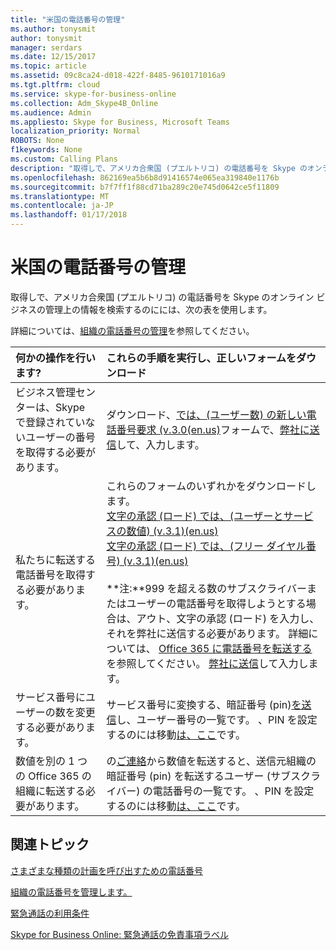 ```yaml
---
title: "米国の電話番号の管理"
ms.author: tonysmit
author: tonysmit
manager: serdars
ms.date: 12/15/2017
ms.topic: article
ms.assetid: 09c8ca24-d018-422f-8485-9610171016a9
ms.tgt.pltfrm: cloud
ms.service: skype-for-business-online
ms.collection: Adm_Skype4B_Online
ms.audience: Admin
ms.appliesto: Skype for Business, Microsoft Teams
localization_priority: Normal
ROBOTS: None
f1keywords: None
ms.custom: Calling Plans
description: "取得しで、アメリカ合衆国 (プエルトリコ) の電話番号を Skype のオンライン ビジネスの管理上の情報を検索するのにには、次の表を使用します。"
ms.openlocfilehash: 862169ea5b6b8d91416574e065ea319840e1176b
ms.sourcegitcommit: b7f7ff1f88cd71ba289c20e745d0642ce5f11809
ms.translationtype: MT
ms.contentlocale: ja-JP
ms.lasthandoff: 01/17/2018
---
```

# <a name="phone-number-management-for-the-us"></a>米国の電話番号の管理

取得しで、アメリカ合衆国 (プエルトリコ) の電話番号を Skype のオンライン ビジネスの管理上の情報を検索するのにには、次の表を使用します。 
  
詳細については、[組織の電話番号の管理](manage-phone-numbers-for-your-organization.md)を参照してください。
  
|**何かの操作を行います?**|**これらの手順を実行し、正しいフォームをダウンロード**|
|:-----|:-----|
|ビジネス管理センターは、Skype で登録されていないユーザーの番号を取得する必要があります。  <br/> |ダウンロード、[では、(ユーザー数) の新しい電話番号要求 (v.3.0(en.us)](../../downloads/new-phone-number-request-for-the-u.s.-(user-numbers)-(v.3.0)-(en.us).pdf)フォームで、[弊社に送信](mailto:gcstnmsd@microsoft.com)して、入力します。  <br/> |
|私たちに転送する電話番号を取得する必要があります。  <br/> | これらのフォームのいずれかをダウンロードします。 <br/> [文字の承認 (ロード) では、(ユーザーとサービスの数値) (v.3.1)(en.us)](../../downloads/LOA-forms/letter-of-authorization-(loa)-for-the-u.s.-(user-and-service-numbers)-(v.3.1)-(en.us).pdf) <br/> [文字の承認 (ロード) では、(フリー ダイヤル番号) (v.3.1)(en.us)](../../downloads/LOA-forms/letter-of-authorization-(loa)-for-the-u.s.-(toll-free-numbers)-(v.3.1)-(en.us).pdf) <br/><br/>**注:**999 を超える数のサブスクライバーまたはユーザーの電話番号を取得しようとする場合は、アウト、文字の承認 (ロード) を入力し、それを弊社に送信する必要があります。 詳細については、 [Office 365 に電話番号を転送する](../../what-are-calling-plans-in-office-365/transfer-phone-numbers-to-office-365.md)を参照してください。           [弊社に送信](mailto:ptn@microsoft.com)して入力します。  <br/> |
|サービス番号にユーザーの数を変更する必要があります。  <br/> |サービス番号に変換する、暗証番号 (pin)[を送信](mailto:ptn@microsoft.com)し、ユーザー番号の一覧です。 、PIN を設定するのには移動[は、ここ](../../what-are-calling-plans-in-office-365/set-your-pin-for-transferring-numbers-to-a-new-service-provider.md)です。  <br/> |
|数値を別の 1 つの Office 365 の組織に転送する必要があります。  <br/> |の[ご連絡](mailto:ptn@microsoft.com)から数値を転送すると、送信元組織の暗証番号 (pin) を転送するユーザー (サブスクライバー) の電話番号の一覧です。 、PIN を設定するのには移動[は、ここ](../../what-are-calling-plans-in-office-365/set-your-pin-for-transferring-numbers-to-a-new-service-provider.md)です。  <br/> |
   
## <a name="related-topics"></a>関連トピック
[さまざまな種類の計画を呼び出すための電話番号](../different-kinds-of-phone-numbers-used-for-calling-plans.md)

[組織の電話番号を管理します。](manage-phone-numbers-for-your-organization.md)

[緊急通話の利用条件](../emergency-calling-terms-and-conditions.md)

[Skype for Business Online: 緊急通話の免責事項ラベル](https://go.microsoft.com/fwlink/?LinkID=692099)
